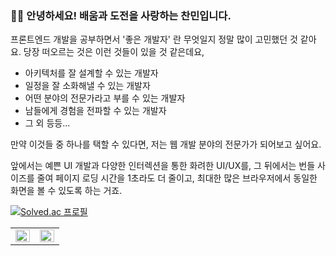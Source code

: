 ### 👋🏻 안녕하세요! 배움과 도전을 사랑하는 찬민입니다.

프론트엔드 개발을 공부하면서 '좋은 개발자' 란 무엇일지 정말 많이 고민했던 것 같아요.
당장 떠오르는 것은 이런 것들이 있을 것 같은데요,

- 아키텍처를 잘 설계할 수 있는 개발자
- 일정을 잘 소화해낼 수 있는 개발자
- 어떤 분야의 전문가라고 부를 수 있는 개발자
- 남들에게 경험을 전파할 수 있는 개발자
- 그 외 등등...

만약 이것들 중 하나를 택할 수 있다면, 저는 웹 개발 분야의 전문가가 되어보고 싶어요.

앞에서는 예쁜 UI 개발과 다양한 인터렉션을 통한 화려한 UI/UX를,
그 뒤에서는 번들 사이즈를 줄여 페이지 로딩 시간을 1초라도 더 줄이고, 최대한 많은 브라우저에서 동일한 화면을 볼 수 있도록 하는 거죠.



[![Solved.ac
프로필](http://mazassumnida.wtf/api/mini/generate_badge?boj=chanstar)](https://solved.ac/chanstar)
	   

<table><tr><td valign="top" width="50%">
  
  <img src = "https://github-readme-stats.vercel.app/api?username=C17AN&show_icons=true&hide_border=true" align="left" style = "width: 100%"/>
  
  </td><td valign="top" width="50%">

  <img src = "https://github-readme-stats.vercel.app/api/top-langs/?username=C17AN&layout=compact&hide_border=true" align="left" style = "width: 100%"/>

</td></tr></table>  
</div>
